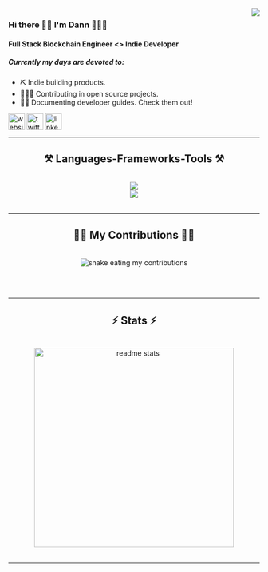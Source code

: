 <img align="right" src="https://visitor-badge.laobi.icu/badge?page_id=dannweeeee.dannweeeee" />

### Hi there 👋🏻 I'm Dann 🏄🏻‍♂️

#### Full Stack Blockchain Engineer <> Indie Developer

##### Currently my days are devoted to:
- ⛏️ Indie building products.
- 🏄🏻‍♂️ Contributing in open source projects.
- ✍🏼 Documenting developer guides. Check them out!
 
<p align="left">
    <a href="https://dannwee.xyz" target="blank"><img align="center" src="https://img.icons8.com/?size=100&id=2963&format=png&color=000000" alt="website" height="33" width="33" /></a>
    <a href="https://x.com/dannweeeee" target="blank"><img align="center" src="https://img.icons8.com/?size=100&id=phOKFKYpe00C&format=png&color=000000" alt="twitter" height="33" width="33" /></a>
    <a href="https://linkedin.com/in/dannwee" target="blank"><img align="center" src="https://img.icons8.com/?size=100&id=8808&format=png&color=000000" alt="linkedin" height="33" width="33" /></a>
</p>

 <hr/>
 
<h2 align="center">⚒️ Languages-Frameworks-Tools ⚒️</h2>
<br/>
<div align="center">
    <img src="https://skillicons.dev/icons?i=python,c,java,cpp,javascript,typescript,html,css,tailwind,threejs,solidity" /><br>
    <img src="https://skillicons.dev/icons?i=nodejs,react,vite,nextjs,mysql,postgres,mongodb,remix,ipfs,figma,git,docker" />
</div>

<br/>
<hr/>

<div align="center">
  <h2>🏋🏻 My Contributions 🏋🏻</h2>
  <br>
  <img alt="snake eating my contributions" src="https://raw.githubusercontent.com/dannweeeee/dannweeeee/output/github-contribution-grid-snake.svg" />
  
  <br/><br/>
</div>

<hr/>

<h2 align="center">⚡ Stats ⚡</h2>
<br>
<div align=center>
  <img width=400 src="https://github-readme-stats-salesp07.vercel.app/api?username=dannweeeee&count_private=true&show_icons=true&theme=react&rank_icon=github&border_radius=10" alt="readme stats" />
  <br/>
</div>

<br/>
<hr/>
